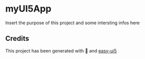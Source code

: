 # myUI5App
Insert the purpose of this project and some intersting infos here


## Credits
This project has been generated with 💙 and [easy-ui5](https://github.com/SAP)
